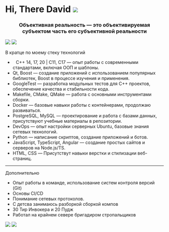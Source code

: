 # Hi, There David ![](https://static.wikia.nocookie.net/dota2_gamepedia/images/d/d8/Emoticon_Ranked_Ancient.png/revision/latest?cb=20190216113137)
<h3 align="center">Объективная реальность — это объективируемая субъектом часть его субъективной реальности</h3>

![](https://static.wikia.nocookie.net/dota2_gamepedia/images/6/67/Emoticon_observer_ward.gif/revision/latest?cb=20170506230840)  ![](https://static.wikia.nocookie.net/dota2_gamepedia/images/6/67/Emoticon_observer_ward.gif/revision/latest?cb=20170506230840) 

В кратце по моему стеку технологий 

- <img src="https://static.wikia.nocookie.net/dota2_gamepedia/images/8/86/Emoticon_bountyrune.gif/revision/latest?cb=20210411183524" width="10">C++ 14, 17, 20 | C11, C17 — опыт работы с современными стандартами, включая ООП и шаблоны.  
- Qt, Boost — создание приложений с использованием популярных библиотек, Boost в процессе изучения и применения.
- GoogleTest — разработка модульных тестов для C++ проектов, обеспечение качества и стабильности кода.  
- Makefile, CMake, QMake — работа с основными инструментами сборки.  
- Docker — базовые навыки работы с контейнерами, продолжаю развиваться.  
- PostgreSQL, MySQL — проектирование и работа с базами данных, присутствуют учебные материалы в репозитории.  
- DevOps — опыт настройки серверных Ubuntu, базовые знания сетевых технологий.  
- Python — написание скриптов, создание приложений и ботов.  
- JavaScript, TypeScript, Angular — создание простых сайтов и серверов на Node.js/TS.  
- HTML, CSS — Присутствут навыки верстки и стилизации веб-страниц.  

---

Дополнительно

- Опыт работы в команде, использование систем контроля версий (Git)
- Основы CI/CD
- Понимание сетевых протоколов.
- С детсва занимаюсь разборкой сборкой компов
- 30 Тир Инвокера и 20 Пудж
- Работал на крайнем севере бригадиром стропальщиков


![](https://static.wikia.nocookie.net/dota2_gamepedia/images/9/9d/Emoticon_sentry_ward.gif/revision/latest?cb=20170506230900) ![](https://static.wikia.nocookie.net/dota2_gamepedia/images/9/9d/Emoticon_sentry_ward.gif/revision/latest?cb=20170506230900)
